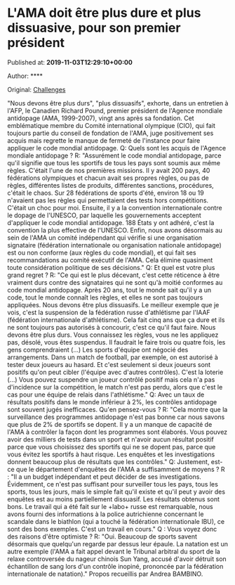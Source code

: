 
# L'AMA doit être plus dure et plus dissuasive, pour son premier président

Published at: **2019-11-03T12:29:10+00:00**

Author: ****

Original: [Challenges](https://www.challenges.fr/sport/l-ama-doit-etre-plus-dure-et-plus-dissuasive-pour-son-premier-president_682957)

"Nous devons être plus durs", "plus dissuasifs", exhorte, dans un entretien à l'AFP, le Canadien Richard Pound, premier président de l'Agence mondiale antidopage (AMA, 1999-2007), vingt ans après sa fondation.
Cet emblématique membre du Comité international olympique (CIO), qui fait toujours partie du conseil de fondation de l'AMA, juge positivement ses acquis mais regrette le manque de fermeté de l'instance pour faire appliquer le code mondial antidopage.
Q: Quels sont les acquis de l'Agence mondiale antidopage ?
R: "Assurément le code mondial antidopage, parce qu'il signifie que tous les sportifs de tous les pays sont soumis aux même règles. C'était l'une de nos premières missions. Il y avait 200 pays, 40 fédérations olympiques et chacun avait ses propres règles, ou pas de règles, différentes listes de produits, différentes sanctions, procédures, c'était le chaos. Sur 28 fédérations de sports d'été, environ 18 ou 19 n'avaient pas les règles qui permettaient des tests hors compétitions. C'était un choc pour moi.
Ensuite, il y a la convention internationale contre le dopage de l'UNESCO, par laquelle les gouvernements acceptent d'appliquer le code mondial antidopage. 188 États y ont adhéré, c'est la convention la plus effective de l'UNESCO.
Enfin, nous avons désormais au sein de l'AMA un comité indépendant qui vérifie si une organisation signataire (fédération internationale ou organisation nationale antidopage) est ou non conforme (aux règles du code mondial), et qui fait ses recommandations au comité exécutif de l'AMA. Cela élimine quasiment toute considération politique de ses décisions."
Q: Et quel est votre plus grand regret ?
R: "Ce qui est le plus décevant, c'est cette réticence à être vraiment durs contre des signataires qui ne sont qu'à moitié conformes au code mondial antidopage. Après 20 ans, tout le monde sait qu'il y a un code, tout le monde connaît les règles, et elles ne sont pas toujours appliquées. Nous devons être plus dissuasifs.
Le meilleur exemple que je vois, c'est la suspension de la fédération russe d'athlétisme par l'IAAF (fédération internationale d'athlétisme). Cela fait cinq ans que ça dure et ils ne sont toujours pas autorisés à concourir, c'est ce qu'il faut faire. Nous devons être plus durs. Vous connaissez les règles, vous ne les appliquez pas, désolé, vous êtes suspendus. Il faudrait le faire trois ou quatre fois, les gens comprendraient (...)
Les sports d'équipe ont négocié des arrangements. Dans un match de football, par exemple, on est autorisé à tester deux joueurs au hasard. Et c'est seulement si deux joueurs sont positifs qu'on peut cibler (l'équipe avec d'autres contrôles). C'est la loterie (...) Vous pouvez suspendre un joueur contrôlé positif mais cela n'a pas d'incidence sur la compétition, le match n'est pas perdu, alors que c'est le cas pour une équipe de relais dans l'athlétisme."
Q: Avec un taux de résultats positifs dans le monde inférieur à 2%, les contrôles antidopage sont souvent jugés inefficaces. Qu'en pensez-vous ?
R: "Cela montre que la surveillance des programmes antidopage n'est pas bonne car nous savons que plus de 2% de sportifs se dopent. Il y a un manque de capacité de l'AMA à contrôler la façon dont les programmes sont élaborés. Vous pouvez avoir des milliers de tests dans un sport et n'avoir aucun résultat positif parce que vous choisissez des sportifs qui ne se dopent pas, parce que vous évitez les sportifs à haut risque. Les enquêtes et les investigations donnent beaucoup plus de résultats que les contrôles."
Q: Justement, est-ce que le département d'enquêtes de l'AMA a suffisamment de moyens ?
R : "Il a un budget indépendant et peut décider de ses investigations. Évidemment, ce n'est pas suffisant pour surveiller tous les pays, tous les sports, tous les jours, mais le simple fait qu'il existe et qu'il peut y avoir des enquêtes est au moins partiellement dissuasif. Les résultats obtenus sont bons. Le travail qui a été fait sur le +labo+ russe est remarquable, nous avons fourni des informations à la police autrichienne concernant le scandale dans le biathlon (qui a touché la fédération internationale IBU), ce sont des bons exemples. C'est un travail en cours."
Q : Vous voyez donc des raisons d'être optimiste ?
R: "Oui. Beaucoup de sports savent désormais que quelqu'un regarde par dessus leur épaule. La natation est un autre exemple (l'AMA a fait appel devant le Tribunal arbitral du sport de la relaxe controversée du nageur chinois Sun Yang, accusé d'avoir détruit son échantillon de sang lors d'un contrôle inopiné, prononcée par la fédération internationale de natation)."
Propos recueillis par Andrea BAMBINO.
